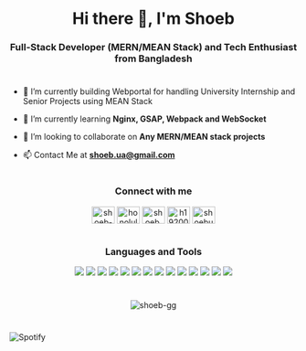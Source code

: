 <h1 align="center">Hi there 👋, I'm Shoeb</h1>
<h3 align="center"> Full-Stack Developer (MERN/MEAN Stack) and Tech Enthusiast from Bangladesh</h3>
<h1></h1>

- 🔭 I’m currently building Webportal for handling University Internship and Senior Projects using MEAN Stack

- 🌱 I’m currently learning **Nginx, GSAP, Webpack and WebSocket**

- 👯 I’m looking to collaborate on **Any MERN/MEAN stack projects**

- 📫 Contact Me at **shoeb.ua@gmail.com**
<h1></h1>
<h3 align="center">Connect with me</h3>
<p align="center">
<a href="https://linkedin.com/in/shoeb-uddin-7a6b0b198" target="blank"><img align="center" src="https://raw.githubusercontent.com/rahuldkjain/github-profile-readme-generator/master/src/images/icons/Social/linked-in-alt.svg" alt="shoeb-uddin-7a6b0b198" height="30" width="40" /></a>
<a href="https://fb.com/honoluluboi" target="blank"><img align="center" src="https://raw.githubusercontent.com/rahuldkjain/github-profile-readme-generator/master/src/images/icons/Social/facebook.svg" alt="honoluluboi" height="30" width="40" /></a>
<a href="https://instagram.com/shoeb.gg/" target="blank"><img align="center" src="https://raw.githubusercontent.com/rahuldkjain/github-profile-readme-generator/master/src/images/icons/Social/instagram.svg" alt="shoeb.gg/" height="30" width="40" /></a>
<a href="https://www.hackerrank.com/h1920038" target="blank"><img align="center" src="https://raw.githubusercontent.com/rahuldkjain/github-profile-readme-generator/master/src/images/icons/Social/hackerrank.svg" alt="h1920038" height="30" width="40" /></a>
<a href="https://www.leetcode.com/shoebua/" target="blank"><img align="center" src="https://raw.githubusercontent.com/rahuldkjain/github-profile-readme-generator/master/src/images/icons/Social/leet-code.svg" alt="shoebua/" height="30" width="40" /></a>
</p>
<h1></h1>
<h3 align="center">Languages and Tools</h3>
<p align="center"> 
  <img
    src="https://img.shields.io/badge/html%20-%23FF2D20.svg?&style=for-the-badge&logo=html5&logoColor=white"
  /> 
  <img
    src="https://img.shields.io/badge/css-%2300f.svg?&style=for-the-badge&logo=css3&logoColor=white"
  />
  <img
    src="https://img.shields.io/badge/bootstrap%20-%23563D7C.svg?&style=for-the-badge&logo=bootstrap&logoColor=white"
  />
  <img
    src="https://img.shields.io/badge/javascript-%23F7DF1E.svg?&style=for-the-badge&logo=javascript&logoColor=black"
  />
  <img
    src="https://img.shields.io/badge/TypeScript-007ACC?style=for-the-badge&logo=typescript&logoColor=white"
  />
  <img
    src="https://img.shields.io/badge/react-%2320232a.svg?&style=for-the-badge&logo=react&logoColor=%2361DAFB"
  />
  <img
    src="https://img.shields.io/badge/angular%20-%23FF2D20.svg?&style=for-the-badge&logo=angular&logoColor=white"
  />
  <img
    src="https://img.shields.io/badge/node.js%20-%2343853D.svg?&style=for-the-badge&logo=node.js&logoColor=white"
  />  
  <img
    src="https://img.shields.io/badge/express.Js%20-white.svg?&style=for-the-badge&logo=express&logoColor=black"
  /> 
  <img
    src="https://img.shields.io/badge/MongoDB-%234ea94b.svg?&style=for-the-badge&logo=mongodb&logoColor=white"
  />
  <img
    src="https://img.shields.io/badge/mysql%20-FF6C37?logo=mysql&logoColor=white&style=for-the-badge"
  />
  <img
    src="https://img.shields.io/badge/C++-blue.svg?style=for-the-badge&logo=c%2B%2B"
  />
  <img
    src="https://img.shields.io/badge/php-%23777BB4.svg?&style=for-the-badge&logo=php&logoColor=white"
  />
  <img
    src="https://img.shields.io/badge/python-%23F7DF1E.svg?&style=for-the-badge&logo=python&logoColor=blue"
  />
</p>
<h1></h1>
<p align="center"><img src="https://github-readme-stats.vercel.app/api/top-langs?username=shoeb-gg&theme=dracula&&hide=css,scss,less&show_icons=true&locale=en" alt="shoeb-gg" /></p>
<h1></h1>
<p align="center">
  

  ![Spotify](https://novatorem-nine-livid.vercel.app/api/spotify)
</p>



